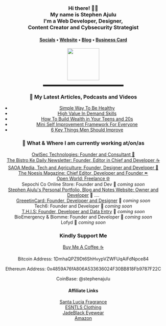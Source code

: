   <!-- Hi there! Feel free to make this your own but don't use my data -->
<div align="center">  
<h3>Hi there! 👋🤓<br>My name is Stephen Ajulu<br>I'm a Web Developer, Designer,<br>Content Creator and Cybsecurity Strategist</h3>

<h4> <a href="https://links.stephenajulu.com">Socials</a> • <a href="https://stephenajulu.com">Website</a> • <a href="https://ajulusthoughts.stephenajulu.com">Blog</a> • <a href="https://stephenajuluscard.carrd.co/">Business Card</a> </h4>

<a href="https://stephenajulu.com"><img src="images/rsz 300w asset_1.png" width="100"></a>

<hr width="50%" style="height:5px;">

<h3>📕 My Latest Articles, Podcasts and Videos</h3>

<!-- BLOG-POST-LIST:START -->
- [Simple Way To Be Healthy](https://ajulusthoughts.stephenajulu.com/post/simple-way-to-be-healthy/)
- [High Value In Demand Skills](https://ajulusthoughts.stephenajulu.com/post/high-value-in-demand-skills/)
- [How To Build Wealth in Your Teens and 20s](https://ajulusthoughts.stephenajulu.com/post/how-to-build-wealth-in-your-teens-and-20s/)
- [Mini Self Improvement Framework For Everyone](https://ajulusthoughts.stephenajulu.com/post/mini-self-improvement-framework-for-everyone/)
- [6 Key Things Men Should Improve](https://ajulusthoughts.stephenajulu.com/post/6-key-things-men-should-improve/)
<!-- BLOG-POST-LIST:END -->

<h3>💼 What & Where I am currently working at/on/as</h3>

<p>
<a href="https://owlsectechnologies.co.ke">OwlSec Technologies: Founder and Consultant 💼</a><br>
<a href="https://thebistronewsletter.netlify.app">The Bistro Ke Daily Newsletter: Founder, Editor in Chief and Developer ☕</a><br>
<a href="https://saoainc.netlify.app">SAOA Media, Tech and Agriculture: Founder, Designer and Developer 💼</a><br>
<a href="https://thenoesismagazine.netlify.app">The Noesis Magazine: Chief Editor, Developer and Founder ✒</a><br>
<a href="https://stephenajulu.com">Open World: Freelance 🌐</a><br>
Sepochi Co Online Store: Founder and Dev 🚀 <em>coming soon</em><br>
<a href="https://stephenajulu.com">Stephen Ajulu's Personal Portfolio, Blog and Notes Website: Owner and Developer</a>  🚀 ....<br>
<a href="https://greeetincard.carrd.co">GreeetinCard: Founder, Developer and Designer</a>  🚀 <em>coming soon</em><br>
Tech6: Founder and Developer  🚀 <em>coming soon</em><br>
<a href="https://this1.netlify.app">T.H.I.S: Founder, Developer and Data Entry</a>  🚀 <em>coming soon</em><br>
BioEmergency & Biomme: Founder and Developer  🚀 <em>coming soon</em><br>
Lofyd  🚀 <em>coming soon</em>
</p>

<h3>Kindly Support Me</h3>
  <a href="https://www.buymeacoffee.com/stephenajulu">Buy Me A Coffee ☕ </a>
  <p>Bitcoin Address: 1DmhaQPZ9Dt6ShHvypVZWFUqAiFdNpce84</p>
  <p>Ethereum Address: 0x4859A76fA806A533636024F30BB818Fb9787F22C</p>
  <p>CoinBase: @stephenajulu</p>
  
  <h4>Affiliate Links</h4>
  <a target="_blank" href="https://santaluciafragrance.com/?ref=kuzqn53jomp-">Santa Lucia Fragrance</a><br>
  <a target="_blank" href="https://www.esntls.co/?ref=kuzqn53jomp-">ESNTLS Clothing</a><br>
  <a target="_blank" href="https://www.jadeblack.co/?ref=kuzqn53jomp-">JadeBlack Eyewear</a><br>
  <a target="_blank" href="https://www.amazon.com/?&_encoding=UTF8&tag=stephenajulu-20&linkCode=ur2&linkId=bd4b7207444320b149d2437e9e3b0622&camp=1789&creative=9325">Amazon</a>
  
  </div>
